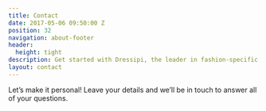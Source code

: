 ```yaml
---
title: Contact
date: 2017-05-06 09:50:00 Z
position: 32
navigation: about-footer
header:
  height: tight
description: Get started with Dressipi, the leader in fashion-specific AI.
layout: contact
---
```


<p>Let’s make it personal! Leave your details and we’ll be in touch to answer all of your questions.</p>

<script charset="utf-8" type="text/javascript" src="//js.hsforms.net/forms/shell.js"></script>
<script>
  hbspt.forms.create({
	region: "na1",
	portalId: "9442988",
	formId: "42183e68-da58-40d4-b16b-6c3ae4e8b48b"
});
</script>